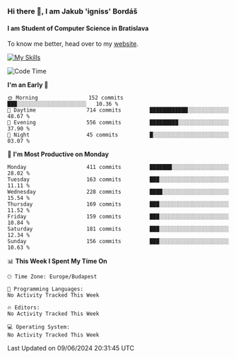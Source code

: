 ### Hi there 👋, I am Jakub 'igniss' Bordáš

#### I am Student of Computer Science in Bratislava
To know me better, head over to my [website](https://bordas.sk).

[![My Skills](https://skillicons.dev/icons?i=js,html,css,figma,svelte,java,kotlin,python,postgresql,typescript,nest,nodejs)](https://bordas.sk)


<!--START_SECTION:waka-->
![Code Time](http://img.shields.io/badge/Code%20Time-1%2C480%20hrs%205%20mins-blue)

**I'm an Early 🐤** 

```text
🌞 Morning                152 commits         ███░░░░░░░░░░░░░░░░░░░░░░   10.36 % 
🌆 Daytime                714 commits         ████████████░░░░░░░░░░░░░   48.67 % 
🌃 Evening                556 commits         █████████░░░░░░░░░░░░░░░░   37.90 % 
🌙 Night                  45 commits          █░░░░░░░░░░░░░░░░░░░░░░░░   03.07 % 
```
📅 **I'm Most Productive on Monday** 

```text
Monday                   411 commits         ███████░░░░░░░░░░░░░░░░░░   28.02 % 
Tuesday                  163 commits         ███░░░░░░░░░░░░░░░░░░░░░░   11.11 % 
Wednesday                228 commits         ████░░░░░░░░░░░░░░░░░░░░░   15.54 % 
Thursday                 169 commits         ███░░░░░░░░░░░░░░░░░░░░░░   11.52 % 
Friday                   159 commits         ███░░░░░░░░░░░░░░░░░░░░░░   10.84 % 
Saturday                 181 commits         ███░░░░░░░░░░░░░░░░░░░░░░   12.34 % 
Sunday                   156 commits         ███░░░░░░░░░░░░░░░░░░░░░░   10.63 % 
```


📊 **This Week I Spent My Time On** 

```text
🕑︎ Time Zone: Europe/Budapest

💬 Programming Languages: 
No Activity Tracked This Week

🔥 Editors: 
No Activity Tracked This Week

💻 Operating System: 
No Activity Tracked This Week
```


 Last Updated on 09/06/2024 20:31:45 UTC
<!--END_SECTION:waka-->
